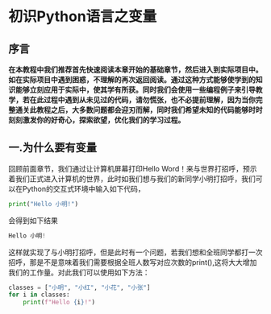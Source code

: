 # 初识Python语言之变量

## 序言

**在本教程中我们推荐首先快速阅读本章开始的基础章节，然后进入到实际项目中。如在实际项目中遇到困惑，不理解的再次返回阅读。通过这种方式能够使学到的知识能够立刻应用于实际中，使其学有所获。同时我们会使用一些编程例子来引导教学，若在此过程中遇到从未见过的代码，请勿慌张，也不必提前理解，因为当你完整通关此教程之后，大多数问题都会迎刃而解，同时我们希望未知的代码能够时时刻刻激发你的好奇心，探索欲望，优化我们的学习过程。**

## 一.为什么要有变量

回顾前面章节，我们通过让计算机屏幕打印Hello Word！来与世界打招呼，预示着我们正式进入计算机的世界，此时如我们想与我们的新同学小明打招呼，我们可以在Python的交互式环境中输入如下代码，

````Python
print("Hello 小明!")
````

会得到如下结果

````powershell
Hello 小明!
````

这样就实现了与小明打招呼，但是此时有一个问题，若我们想和全班同学都打一次招呼，那是不是意味着我们需要根据全班人数写对应次数的print(),这将大大增加我们的工作量。对此我们可以使用如下方法：

````Python
classes = ["小明", "小红", "小花", "小张"]
for i in classes:
    print(f"Hello {i}!")
````
